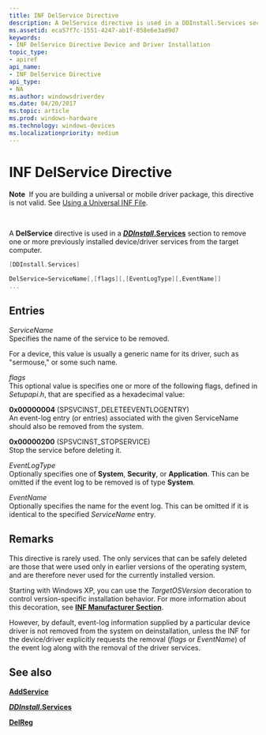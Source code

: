```yaml
---
title: INF DelService Directive
description: A DelService directive is used in a DDInstall.Services section to remove one or more previously installed device/driver services from the target computer.
ms.assetid: eca57f7c-1551-4247-ab1f-858e6e3ad9d7
keywords:
- INF DelService Directive Device and Driver Installation
topic_type:
- apiref
api_name:
- INF DelService Directive
api_type:
- NA
ms.author: windowsdriverdev
ms.date: 04/20/2017
ms.topic: article
ms.prod: windows-hardware
ms.technology: windows-devices
ms.localizationpriority: medium
---
```


# INF DelService Directive


**Note**  If you are building a universal or mobile driver package, this directive is not valid. See [Using a Universal INF File](using-a-universal-inf-file.md).

 

A **DelService** directive is used in a [***DDInstall*.Services**](inf-ddinstall-services-section.md) section to remove one or more previously installed device/driver services from the target computer.

```cpp
[DDInstall.Services] 
 
DelService=ServiceName[,[flags][,[EventLogType][,EventName]]
...
```

## Entries


<a href="" id="servicename"></a>*ServiceName*  
Specifies the name of the service to be removed.

For a device, this value is usually a generic name for its driver, such as "sermouse," or some such name.

<a href="" id="flags"></a>*flags*  
This optional value is specifies one or more of the following flags, defined in *Setupapi.h*, that are specified as a hexadecimal value:

<a href="" id="0x00000004--spsvcinst-deleteeventlogentry-"></a>**0x00000004** (SPSVCINST_DELETEEVENTLOGENTRY)  
An event-log entry (or entries) associated with the given ServiceName should also be removed from the system.

<a href="" id="0x00000200---spsvcinst-stopservice--"></a>**0x00000200** (SPSVCINST_STOPSERVICE)   
Stop the service before deleting it.

<a href="" id="eventlogtype"></a>*EventLogType*  
Optionally specifies one of **System**, **Security**, or **Application**. This can be omitted if the event log to be removed is of type **System**.

<a href="" id="eventname"></a>*EventName*  
Optionally specifies the name for the event log. This can be omitted if it is identical to the specified *ServiceName* entry.

Remarks
-------

This directive is rarely used. The only services that can be safely deleted are those that were used only in earlier versions of the operating system, and are therefore never used for the currently installed version.

Starting with Windows XP, you can use the *TargetOSVersion* decoration to control version-specific installation behavior. For more information about this decoration, see [**INF Manufacturer Section**](inf-manufacturer-section.md).

However, by default, event-log information supplied by a particular device driver is not removed from the system on deinstallation, unless the INF for the device/driver explicitly requests the removal (*flags* or *EventName*) of the event log along with the removal of the driver services.

## See also


[**AddService**](inf-addservice-directive.md)

[***DDInstall*.Services**](inf-ddinstall-services-section.md)

[**DelReg**](inf-delreg-directive.md)

 

 







